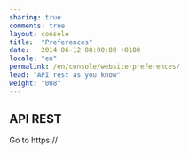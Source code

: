 ```yaml
---
sharing: true
comments: true
layout: console
title:  "Preferences"
date:   2014-06-12 08:00:00 +0100
locale: "en"
permalink: /en/console/website-preferences/
lead: "API rest as you know"
weight: "008"
---
```


## API REST

Go to https://